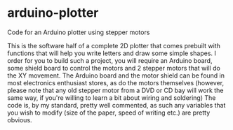 # arduino-plotter
Code for an Arduino plotter using stepper motors

This is the software half of a complete 2D plotter that comes prebuilt with functions that will help you write letters and draw some simple shapes.
I order for you to build such a project, you will require an Arduino board, some shield board to control the motors and 2 stepper motors that will do the XY movement. The Arduino board and the motor shield can be found in most electronics enthusiast stores, as do the motors themselves (however, please note that any old stepper motor from a DVD or CD bay will work the same way, if you're willing to learn a bit about wiring and soldering)
The code is, by my standard, pretty well commented, as such any variables that you wish to modify (size of the paper, speed of writing etc.) are pretty obvious.
